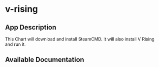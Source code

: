 # v-rising

## App Description

This Chart will download and install SteamCMD. It will also install V Rising and run it.

## Available Documentation

